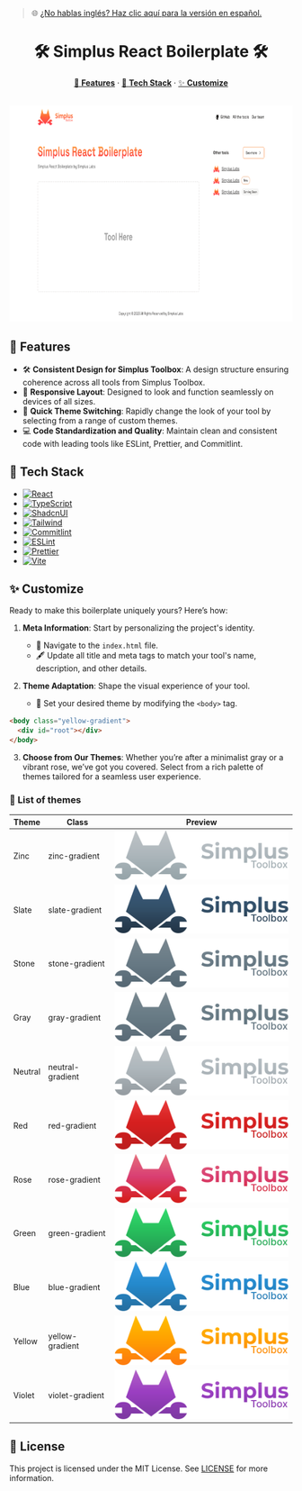 > 🌐 [¿No hablas inglés? Haz clic aquí para la versión en español.](docs/README-ES.md)

<h1 align="center">🛠 Simplus React Boilerplate 🛠</h1>

<p align="center">
  <a href="#tech-stack--features">🌟 <strong>Features</strong></a> ·
  <a href="#tech-stack--features">🧰 <strong>Tech Stack</strong></a> ·
  <a href="#customize-to-your-needs">✨ <strong>Customize</strong></a>
</p>
<br/>

<img src="docs/SimplusToolbox.png" style="height: 384px"/>

## 🌟 Features
- 🛠 **Consistent Design for Simplus Toolbox**: A design structure ensuring coherence across all tools from Simplus Toolbox.
- 📱 **Responsive Layout**: Designed to look and function seamlessly on devices of all sizes.
- 🎨 **Quick Theme Switching**: Rapidly change the look of your tool by selecting from a range of custom themes.
- 💻 **Code Standardization and Quality**: Maintain clean and consistent code with leading tools like ESLint, Prettier, and Commitlint.

## 🧰 Tech Stack

- [![React][React]][React-url]
- [![TypeScript][TypeScript]][TypeScript-url]
- [![ShadcnUI][ShadcnUI]][ShadcnUI-url]
- [![Tailwind][Tailwind]][Tailwind-url]
- [![Commitlint][Commitlint]][Commitlint-url]
- [![ESLint][ESLint]][ESLint-url]
- [![Prettier][Prettier]][Prettier-url]
- [![Vite][Vite]][Vite-url]

## ✨ Customize

Ready to make this boilerplate uniquely yours? Here’s how:

1. **Meta Information**: Start by personalizing the project's identity.
   - 📝 Navigate to the `index.html` file.
   - 🖋 Update all title and meta tags to match your tool's name, description, and other details.

2. **Theme Adaptation**: Shape the visual experience of your tool.
   - 🎨 Set your desired theme by modifying the `<body>` tag.

```html
<body class="yellow-gradient">
  <div id="root"></div>
</body>
```

3. **Choose from Our Themes**: Whether you’re after a minimalist gray or a vibrant rose, we’ve got you covered. Select from a rich palette of themes tailored for a seamless user experience.

### 🎨 List of themes

| Theme  | Class | Preview |
| ------------- | ------------- | ------------- |
| Zinc | zinc-gradient | ![zinc-gradient](docs/zinc-gradient.svg)  |
| Slate | slate-gradient | ![slate-gradient](docs/slate-gradient.svg) |
| Stone | stone-gradient | ![stone-gradient](docs/stone-gradient.svg) |
| Gray | gray-gradient | ![gray-gradient](docs/gray-gradient.svg) |
| Neutral | neutral-gradient | ![neutral-gradient](docs/neutral-gradient.svg) |
| Red | red-gradient | ![red-gradient](docs/red-gradient.svg) |
| Rose | rose-gradient | ![rose-gradient](docs/rose-gradient.svg) |
| Green | green-gradient | ![green-gradient](docs/green-gradient.svg) |
| Blue | blue-gradient | ![blue-gradient](docs/blue-gradient.svg) |
| Yellow | yellow-gradient | ![yellow-gradient](docs/yellow-gradient.svg) |
| Violet | violet-gradient | ![violet-gradient](docs/violet-gradient.svg) |

## 📜 License

This project is licensed under the MIT License. See [LICENSE](CODE_OF_CONDUCT.md) for more information.

[SimplusLabs-url]: https://github.com/Simplus-Labs/
[React]: https://img.shields.io/badge/React-61DAFB.svg?style=for-the-badge&logo=React&logoColor=black
[React-url]: https://reactjs.org/
[TypeScript]: https://img.shields.io/badge/TypeScript-3178C6.svg?style=for-the-badge&logo=TypeScript&logoColor=white
[TypeScript-url]: https://www.typescriptlang.org/
[ShadcnUI]: https://img.shields.io/badge/ShadcnUI-000000.svg?style=for-the-badge&logo=ShadcnUI&logoColor=white
[ShadcnUI-url]: https://shadcn.com/
[Tailwind]: https://img.shields.io/badge/Tailwind%20CSS-06B6D4.svg?style=for-the-badge&logo=Tailwind-CSS&logoColor=white
[Tailwind-url]: https://tailwindcss.com/
[Vite]: https://img.shields.io/badge/Vite-646CFF.svg?style=for-the-badge&logo=Vite&logoColor=white
[Vite-url]: https://vitejs.dev/
[Commitlint]: https://img.shields.io/badge/commitlint-000000.svg?style=for-the-badge&logo=commitlint&logoColor=white
[Commitlint-url]: https://commitlint.js.org/
[ESLint]: https://img.shields.io/badge/ESLint-4B32C3.svg?style=for-the-badge&logo=ESLint&logoColor=white
[ESLint-url]: https://eslint.org/
[Prettier]:https://img.shields.io/badge/Prettier-F7B93E.svg?style=for-the-badge&logo=Prettier&logoColor=black
[Prettier-url]: https://prettier.io/
